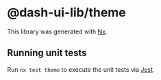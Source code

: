 # @dash-ui-lib/theme

This library was generated with [Nx](https://nx.dev).

## Running unit tests

Run `nx test theme` to execute the unit tests via [Jest](https://jestjs.io).
